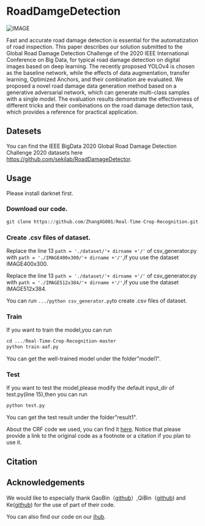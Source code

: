 # RoadDamgeDetection
![IMAGE](https://github.com/ZhangXG001/Real-Time-Crop-Recognition/blob/master/IMG/network.jpg)

Fast and accurate road damage detection is essential for the automatization of road inspection. This paper describes our solution submitted to the Global Road Damage Detection Challenge of the 2020 IEEE International Conference on Big Data, for typical road damage detection on digital images based on deep learning. The recently proposed YOLOv4 is chosen as the baseline network, while the effects of data augmentation, transfer learning, Optimized Anchors, and their combination are evaluated. We proposed a novel road damage data generation method based on a generative adversarial network, which can generate multi-class samples with a single model. The evaluation results demonstrate the effectiveness of different tricks and their combinations on the road damage detection task, which provides a reference for practical application.
  
## Datesets

You can find the IEEE BigData 2020 Global Road Damage Detection Challenge 2020 datasets here https://github.com/sekilab/RoadDamageDetector.

## Usage

Please install darknet first.

### Download our code.

```python
git clone https://github.com/ZhangXG001/Real-Time-Crop-Recognition.git
```

### Create .csv files of dataset.

Replace the line 13 ```path = './dataset/'+ dirname +'/'``` of csv_generator.py with ```path = './IMAGE400x300/'+ dirname +'/'```,if you use the dataset IMAGE400x300.

Replace the line 13 ```path = './dataset/'+ dirname +'/'``` of csv_generator.py with ```path = './IMAGE512x384/'+ dirname +'/'```,if you use the dataset IMAGE512x384.

You can run ``` .../python csv_generator.py ```to create .csv files of dataset.


### Train

If you want to train the model,you can run

```python
cd .../Real-Time-Crop-Recognition-master
python train-aaf.py
```
You can get the well-trained model under the folder"model1".

### Test

If you want to test the model,please modify the default input_dir of test.py(line 15),then you can run

```python
python test.py
```
You can get the test result under the folder"result1".

About the CRF code we used, you can find it [here](https://github.com/Andrew-Qibin/dss_crf). Notice that please provide a link to the original code as a footnote or a citation if you plan to use it.

## Citation




## Acknowledgements

We would like to especially thank GaoBin（[github](https://github.com/gbyy422990/salience_object_detection)）,QiBin（[github](https://github.com/Andrew-Qibin/DSS)) and Ke([github](https://github.com/twke18/Adaptive_Affinity_Fields)) for the use of part of their code.

You can also find our code on our [ihub](https://code.ihub.org.cn/projects/640).

